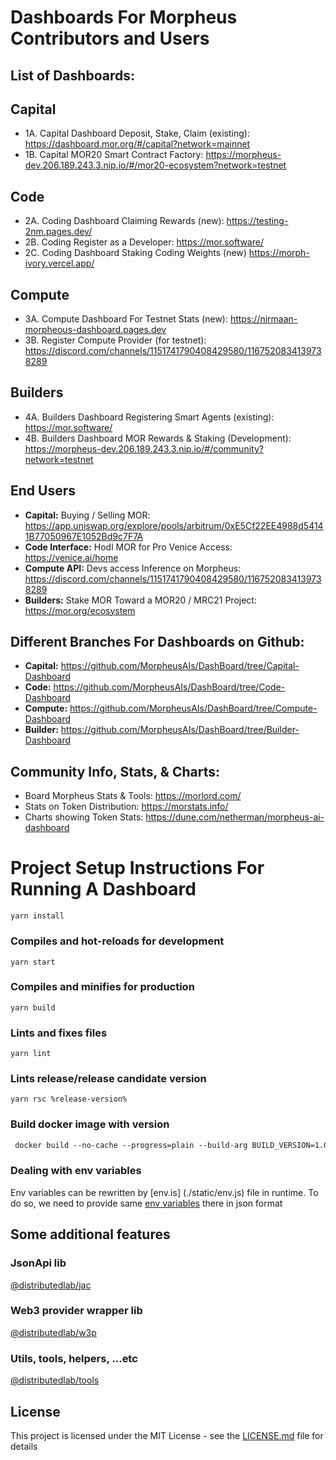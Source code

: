 # Dashboards For Morpheus Contributors and Users

## List of Dashboards:

## Capital
- 1A. Capital Dashboard Deposit, Stake, Claim (existing): https://dashboard.mor.org/#/capital?network=mainnet
- 1B. Capital MOR20 Smart Contract Factory: https://morpheus-dev.206.189.243.3.nip.io/#/mor20-ecosystem?network=testnet

## Code
- 2A. Coding Dashboard Claiming Rewards (new): https://testing-2nm.pages.dev/
- 2B. Coding Register as a Developer: https://mor.software/
- 2C. Coding Dashboard Staking Coding Weights (new) https://morph-ivory.vercel.app/

## Compute
- 3A. Compute Dashboard For Testnet Stats (new): https://nirmaan-morpheous-dashboard.pages.dev
- 3B. Register Compute Provider (for testnet): https://discord.com/channels/1151741790408429580/1167520834139738289

## Builders
- 4A. Builders Dashboard Registering Smart Agents (existing): https://mor.software/
- 4B. Builders Dashboard MOR Rewards & Staking (Development): https://morpheus-dev.206.189.243.3.nip.io/#/community?network=testnet

## End Users
- **Capital:** Buying / Selling MOR: https://app.uniswap.org/explore/pools/arbitrum/0xE5Cf22EE4988d54141B77050967E1052Bd9c7F7A
- **Code Interface:** Hodl MOR for Pro Venice Access: https://venice.ai/home
- **Compute API:** Devs access Inference on Morpheus: https://discord.com/channels/1151741790408429580/1167520834139738289
- **Builders:** Stake MOR Toward a MOR20 / MRC21 Project: https://mor.org/ecosystem

## Different Branches For Dashboards on Github:
- **Capital:** https://github.com/MorpheusAIs/DashBoard/tree/Capital-Dashboard
- **Code:** https://github.com/MorpheusAIs/DashBoard/tree/Code-Dashboard
- **Compute:** https://github.com/MorpheusAIs/DashBoard/tree/Compute-Dashboard
- **Builder:** https://github.com/MorpheusAIs/DashBoard/tree/Builder-Dashboard

## Community Info, Stats, & Charts:
- Board Morpheus Stats & Tools: https://morlord.com/
- Stats on Token Distribution: https://morstats.info/
- Charts showing Token Stats: https://dune.com/netherman/morpheus-ai-dashboard

# Project Setup Instructions For Running A Dashboard
```
yarn install
```

### Compiles and hot-reloads for development
```
yarn start
```

### Compiles and minifies for production
```
yarn build
```

### Lints and fixes files
```
yarn lint
```

### Lints release/release candidate version
```
yarn rsc %release-version%
```

### Build docker image with version
```dockerfile
 docker build --no-cache --progress=plain --build-arg BUILD_VERSION=1.0.0-rc.0 -t vue-template .
```

### Dealing with env variables
Env variables can be rewritten by [env.is] (./static/env.js) file in runtime. To do so, we need to provide same [env variables](.env.example) there in json format

## Some additional features

### JsonApi lib

[@distributedlab/jac](https://distributed-lab.github.io/web-kit/modules/_distributedlab_jac.html)

### Web3 provider wrapper lib

[@distributedlab/w3p](https://distributed-lab.github.io/web-kit/modules/_distributedlab_w3p.html)

### Utils, tools, helpers, ...etc

[@distributedlab/tools](https://distributed-lab.github.io/web-kit/modules/_distributedlab_tools.html)

## License

This project is licensed under the MIT License - see the [LICENSE.md](./LICENSE) file for details
